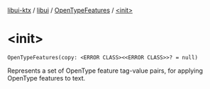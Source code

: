[libui-ktx](../../index.md) / [libui](../index.md) / [OpenTypeFeatures](index.md) / [&lt;init&gt;](./-init-.md)

# &lt;init&gt;

`OpenTypeFeatures(copy: <ERROR CLASS><<ERROR CLASS>>? = null)`

Represents a set of OpenType feature tag-value pairs, for applying OpenType features to text.

